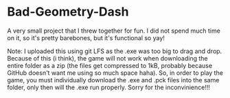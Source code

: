 # Bad-Geometry-Dash
A very small project that I threw together for fun. I did not spend much time on it, so it's pretty barebones, but it's functional so yay!

Note: I uploaded this using git LFS as the .exe was too big to drag and drop. Because of this (i think), the game will not work when downloading the entire folder as a zip (the files get compressed to 1kB, probably because GitHub doesn't want me using so much space haha). So, in order to play the game, you must individually download the .exe and .pck files into the same folder, only then will the .exe run properly. Sorry for the inconvinience!!!
